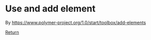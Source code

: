 # Use and add element

By https://www.polymer-project.org/1.0/start/toolbox/add-elements

[Return](https://github.com/XinyueZ/hello-polymer/blob/master/README.md)